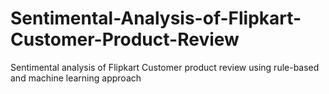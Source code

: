 # Sentimental-Analysis-of-Flipkart-Customer-Product-Review
Sentimental analysis of Flipkart Customer product review using rule-based and machine learning approach
